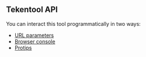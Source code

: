 ## Tekentool API
You can interact this tool programmatically in two ways:

* [URL parameters](#url-api)
* [Browser console](#console-api)
* [Protips](#protips)


